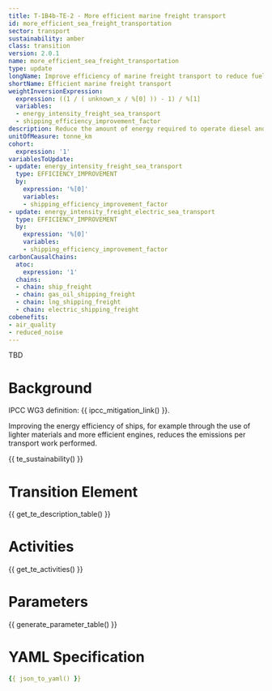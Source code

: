 ```yaml
---
title: T-1B4b-TE-2 - More efficient marine freight transport
id: more_efficient_sea_freight_transportation
sector: transport
sustainability: amber
class: transition
version: 2.0.1
name: more_efficient_sea_freight_transportation
type: update
longName: Improve efficiency of marine freight transport to reduce fuel use.
shortName: Efficient marine freight transport
weightInversionExpression:
  expression: ((1 / ( unknown_x / %[0] )) - 1) / %[1]
  variables:
  - energy_intensity_freight_sea_transport
  - shipping_efficiency_improvement_factor
description: Reduce the amount of energy required to operate diesel and electric freight shipping through more efficient sea freight transportation
unitOfMeasure: tonne_km
cohort:
  expression: '1'
variablesToUpdate:
- update: energy_intensity_freight_sea_transport
  type: EFFICIENCY_IMPROVEMENT
  by:
    expression: '%[0]'
    variables:
    - shipping_efficiency_improvement_factor
- update: energy_intensity_freight_electric_sea_transport
  type: EFFICIENCY_IMPROVEMENT
  by:
    expression: '%[0]'
    variables:
    - shipping_efficiency_improvement_factor
carbonCausalChains:
  atoc:
    expression: '1'
  chains:
  - chain: ship_freight
  - chain: gas_oil_shipping_freight
  - chain: lng_shipping_freight
  - chain: electric_shipping_freight
cobenefits:
- air_quality
- reduced_noise
---
```

TBD

# Background

IPCC WG3 definition: {{ ipcc_mitigation_link() }}.

Improving the energy efficiency of ships, for example through the use of lighter materials and more efficient engines, reduces the emissions per transport work performed.




{{ te_sustainability() }}

# Transition Element

{{ get_te_description_table() }}


# Activities

{{ get_te_activities() }}


# Parameters

{{ generate_parameter_table() }}


# YAML Specification

```yaml
{{ json_to_yaml() }}
```
